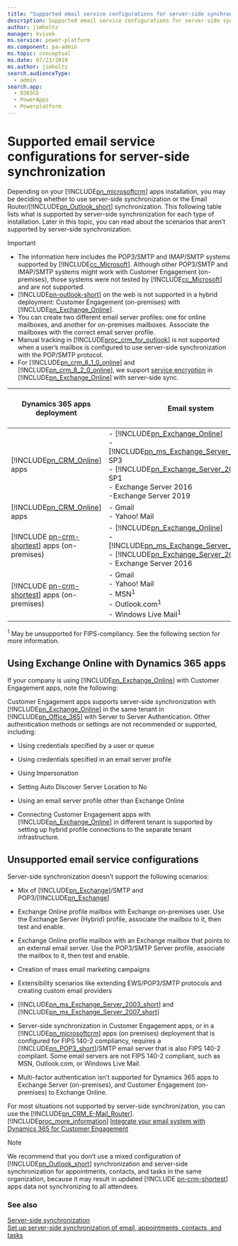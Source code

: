 ```yaml
---
title: "Supported email service configurations for server-side synchronization | MicrosoftDocs"
description: Supported email service configurations for server-side synchronization
author: jimholtz
manager: kvivek
ms.service: power-platform
ms.component: pa-admin
ms.topic: conceptual
ms.date: 07/23/2019
ms.author: jimholtz
search.audienceType: 
  - admin
search.app: 
  - D365CE
  - PowerApps
  - Powerplatform
---
```

# Supported email service configurations for server-side synchronization

Depending on your [!INCLUDE[pn_microsoftcrm](../includes/pn-dynamics-crm.md)] apps installation, you may be deciding whether to use server-side synchronization or the Email Router/[!INCLUDE[pn_Outlook_short](../includes/pn-outlook-short.md)] synchronization. This following table lists what is supported by server-side synchronization for each type of installation. Later in this topic, you can read about the scenarios that aren’t supported by server-side synchronization.  
  
> [!IMPORTANT]
> - The information here includes the POP3/SMTP and IMAP/SMTP systems supported by [!INCLUDE[cc_Microsoft](../includes/cc-microsoft.md)]. Although other POP3/SMTP and IMAP/SMTP systems might work with Customer Engagement (on-premises), those systems were not tested by [!INCLUDE[cc_Microsoft](../includes/cc-microsoft.md)] and are not supported.  
> - [!INCLUDE[pn-outlook-short](../includes/pn-outlook-short.md)] on the web is not supported in a hybrid deployment: Customer Engagement (on-premises) with [!INCLUDE[pn_Exchange_Online](../includes/pn-exchange-online.md)].  
> - You can create two different email server profiles: one for online mailboxes, and another for on-premises mailboxes. Associate the mailboxes with the correct email server profile.  
> - Manual tracking in [!INCLUDE[proc_crm_for_outlook](../includes/proc-crm-for-outlook.md)] is not supported when a user’s mailbox is configured to use server-side synchronization with the POP/SMTP protocol.  
> - For [!INCLUDE[pn_crm_8_1_0_online](../includes/pn-crm-8-1-0-online.md)] and [!INCLUDE[pn_crm_8_2_0_online](../includes/pn-crm-8-2-0-online.md)], we support [service encryption](https://technet.microsoft.com/library/dn569286.aspx) in [!INCLUDE[pn_Exchange_Online](../includes/pn-exchange-online.md)] with server-side sync.  
  

| Dynamics 365 apps deployment |  Email system  | Email synchronization | Appointments, contacts, and tasks synchronization |  Protocol  
|---------|------|----------|-----------|------------|  
| [!INCLUDE[pn_CRM_Online](../includes/pn-crm-online.md)] apps   |- [!INCLUDE[pn_Exchange_Online](../includes/pn-exchange-online.md)]<br />- [!INCLUDE[pn_ms_Exchange_Server_2010_short](../includes/pn-ms-exchange-server-2010-short.md)] SP3<br />- [!INCLUDE[pn_Exchange_Server_2013_short](../includes/pn-exchange-server-2013-short.md)] SP1<br />- Exchange Server 2016<br />-Exchange Server 2019|  Yes |  Yes  | [!INCLUDE[pn_Exchange_Web_Services](../includes/pn-exchange-web-services.md)] | 
| [!INCLUDE[pn_CRM_Online](../includes/pn-crm-online.md)] apps |  - Gmail<br />- Yahoo! Mail | Yes  |  No  |         POP3/SMTP <br />IMAP/SMTP | 
| [!INCLUDE [pn-crm-shortest](../includes/pn-crm-shortest.md)] apps (on-premises) |  - [!INCLUDE[pn_Exchange_Online](../includes/pn-exchange-online.md)]<br />- [!INCLUDE[pn_ms_Exchange_Server_2010_short](../includes/pn-ms-exchange-server-2010-short.md)]<br />- [!INCLUDE[pn_Exchange_Server_2013_short](../includes/pn-exchange-server-2013-short.md)]<br />- Exchange Server 2016   |  Yes  |  Yes  | [!INCLUDE[pn_Exchange_Web_Services](../includes/pn-exchange-web-services.md)] | 
| [!INCLUDE [pn-crm-shortest](../includes/pn-crm-shortest.md)] apps (on-premises) | - Gmail<br />- Yahoo! Mail<br />- MSN<sup>1</sup><br />- Outlook.com<sup>1</sup><br />- Windows Live Mail<sup>1</sup>   |  Yes |  No  | POP3/SMTP <br />IMAP/SMTP |
  
 <sup>1</sup> May be unsupported for FIPS-compliancy. See the following section for more information.  
  
## Using Exchange Online with Dynamics 365 apps  
 If your company is using [!INCLUDE[pn_Exchange_Online](../includes/pn-exchange-online.md)] with Customer Engagement apps, note the following:  
  
 Customer Engagement apps supports server-side synchronization with [!INCLUDE[pn_Exchange_Online](../includes/pn-exchange-online.md)] in the same tenant in [!INCLUDE[pn_Office_365](../includes/pn-office-365.md)] with Server to Server Authentication. Other authentication methods or settings are not recommended or supported, including:  
  
- Using credentials specified by a user or queue  
  
- Using credentials specified in an email server profile  
  
- Using Impersonation  
  
- Setting Auto Discover Server Location to No  
  
- Using an email server profile other than Exchange Online  

<!--  
-   Using non-default [network ports](https://technet.microsoft.com/library/hh699823.aspx)  
-->

- Connecting Customer Engagement apps with [!INCLUDE[pn_Exchange_Online](../includes/pn-exchange-online.md)] in different tenant is supported by setting up hybrid profile connections to the separate tenant infrastructure.  
  
## Unsupported email service configurations  
 Server-side synchronization doesn’t support the following scenarios:  
  
- Mix of [!INCLUDE[pn_Exchange](../includes/pn-exchange.md)]/SMTP and POP3/[!INCLUDE[pn_Exchange](../includes/pn-exchange.md)]  

- Exchange Online profile mailbox with Exchange on-premises user. Use the Exchange Server (Hybrid) profile, associate the mailbox to it, then test and enable.
  
- Exchange Online profile mailbox with an Exchange mailbox that points to an external email server. Use the POP3/SMTP Server profile, associate the mailbox to it, then test and enable.

- Creation of mass email marketing campaigns  
  
- Extensibility scenarios like extending EWS/POP3/SMTP protocols and creating custom email providers  
  
- [!INCLUDE[pn_ms_Exchange_Server_2003_short](../includes/pn-ms-exchange-server-2003-short.md)] and [!INCLUDE[pn_ms_Exchange_Server_2007_short](../includes/pn-ms-exchange-server-2007-short.md)]  
  
- Server-side synchronization in Customer Engagement apps, or in a [!INCLUDE[pn_microsoftcrm](../includes/pn-dynamics-crm.md)] apps (on premises) deployment that is configured for FIPS 140-2 compliancy, requires a [!INCLUDE[pn_POP3_short](../includes/pn-pop3-short.md)]/SMTP email server that is also FIPS 140-2 compliant. Some email servers are not FIPS 140-2 compliant, such as MSN, Outlook.com, or Windows Live Mail.  

- Multi-factor authentication isn’t supported for Dynamics 365 apps to Exchange Server (on-premises), and Customer Engagement (on-premises) to Exchange Online.
  
For most situations not supported by server-side synchronization, you can use the [!INCLUDE[pn_CRM_E-Mail_Router](../includes/pn-crm-e-mail-router.md)]. [!INCLUDE[proc_more_information](../includes/proc-more-information.md)] [Integrate your email system with Dynamics 365 for Customer Engagement](https://docs.microsoft.com/dynamics365/customer-engagement/admin/integrate-synchronize-your-email-system)  
  
> [!NOTE]
>  We recommend that you don’t use a mixed configuration of [!INCLUDE[pn_Outlook_short](../includes/pn-outlook-short.md)] synchronization and server-side synchronization for appointments, contacts, and tasks in the same organization, because it may result in updated [!INCLUDE [pn-crm-shortest](../includes/pn-crm-shortest.md)] apps data not synchronizing to all attendees.  
  
### See also  
 [Server-side synchronization](https://docs.microsoft.com/dynamics365/customer-engagement/admin/server-side-synchronization)   
 [Set up server-side synchronization of email, appointments, contacts, and tasks](https://docs.microsoft.com/dynamics365/customer-engagement/admin/set-up-server-side-synchronization-of-email-appointments-contacts-and-tasks)
